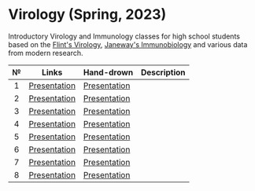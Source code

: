 # Virology (Spring, 2023)

Introductory Virology and Immunology classes for high school students based on the [Flint's Virology](https://disk.yandex.ru/i/oszn3EVmHo5XiA), [Janeway's Immunobiology](https://disk.yandex.ru/i/yxtCqMzjfZwCoA) and various data from modern research. 

| № | Links | Hand-drown | Description | 
| :-----: | :-----: | :----- | :----- |
| 1 | [Presentation]() | [Presentation]() |  |
| 2 | [Presentation]() | [Presentation]() |  |
| 3 | [Presentation]() | [Presentation]() |  |
| 4 | [Presentation]() | [Presentation]() |  |
| 5 | [Presentation]() | [Presentation]() |  |
| 6 | [Presentation]() | [Presentation]() |  |
| 7 | [Presentation]() | [Presentation]() |  |
| 8 | [Presentation]() | [Presentation]() |  |
